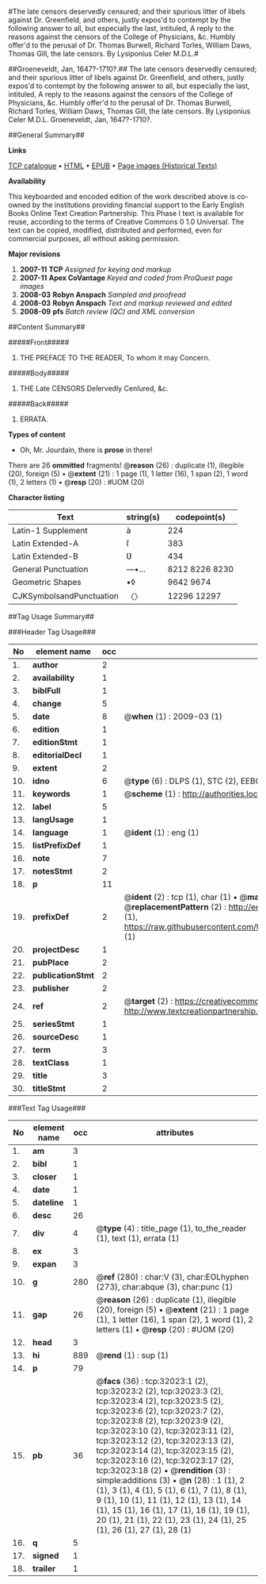 #The late censors deservedly censured; and their spurious litter of libels against Dr. Greenfield, and others, justly expos'd to contempt by the following answer to all, but especially the last, intituled, A reply to the reasons against the censors of the College of Physicians, &c. Humbly offer'd to the perusal of Dr. Thomas Burwell, Richard Torles, William Daws, Thomas Gill, the late censors. By Lysiponius Celer M.D.L.#

##Groeneveldt, Jan, 1647?-1710?.##
The late censors deservedly censured; and their spurious litter of libels against Dr. Greenfield, and others, justly expos'd to contempt by the following answer to all, but especially the last, intituled, A reply to the reasons against the censors of the College of Physicians, &c. Humbly offer'd to the perusal of Dr. Thomas Burwell, Richard Torles, William Daws, Thomas Gill, the late censors. By Lysiponius Celer M.D.L.
Groeneveldt, Jan, 1647?-1710?.

##General Summary##

**Links**

[TCP catalogue](http://www.ota.ox.ac.uk/tcp/)  • 
[HTML](http://tei.it.ox.ac.uk/tcp/Texts-HTML/free/A42/A42184.html)  • 
[EPUB](http://tei.it.ox.ac.uk/tcp/Texts-EPUB/free/A42/A42184.epub) • 
[Page images (Historical Texts)](https://data.historicaltexts.jisc.ac.uk/view?pubId=eebo-99827601e&pageId=eebo-99827601e-32023-1)

**Availability**

This keyboarded and encoded edition of the
	       work described above is co-owned by the institutions
	       providing financial support to the Early English Books
	       Online Text Creation Partnership. This Phase I text is
	       available for reuse, according to the terms of Creative
	       Commons 0 1.0 Universal. The text can be copied,
	       modified, distributed and performed, even for
	       commercial purposes, all without asking permission.

**Major revisions**

1. __2007-11__ __TCP__ *Assigned for keying and markup*
1. __2007-11__ __Apex CoVantage__ *Keyed and coded from ProQuest page images*
1. __2008-03__ __Robyn Anspach__ *Sampled and proofread*
1. __2008-03__ __Robyn Anspach__ *Text and markup reviewed and edited*
1. __2008-09__ __pfs__ *Batch review (QC) and XML conversion*

##Content Summary##

#####Front#####

1. THE PREFACE TO THE READER, To whom it may Concern.

#####Body#####

1. THE Late CENSORS Deſervedly Cenſured, &c.

#####Back#####

1. ERRATA.

**Types of content**

  * Oh, Mr. Jourdain, there is **prose** in there!

There are 26 **ommitted** fragments! 
 @__reason__ (26) : duplicate (1), illegible (20), foreign (5)  •  @__extent__ (21) : 1 page (1), 1 letter (16), 1 span (2), 1 word (1), 2 letters (1)  •  @__resp__ (20) : #UOM (20)

**Character listing**


|Text|string(s)|codepoint(s)|
|---|---|---|
|Latin-1 Supplement|à|224|
|Latin Extended-A|ſ|383|
|Latin Extended-B|Ʋ|434|
|General Punctuation|—•…|8212 8226 8230|
|Geometric Shapes|▪◊|9642 9674|
|CJKSymbolsandPunctuation|〈〉|12296 12297|

##Tag Usage Summary##

###Header Tag Usage###

|No|element name|occ|attributes|
|---|---|---|---|
|1.|__author__|2||
|2.|__availability__|1||
|3.|__biblFull__|1||
|4.|__change__|5||
|5.|__date__|8| @__when__ (1) : 2009-03 (1)|
|6.|__edition__|1||
|7.|__editionStmt__|1||
|8.|__editorialDecl__|1||
|9.|__extent__|2||
|10.|__idno__|6| @__type__ (6) : DLPS (1), STC (2), EEBO-CITATION (1), PROQUEST (1), VID (1)|
|11.|__keywords__|1| @__scheme__ (1) : http://authorities.loc.gov/ (1)|
|12.|__label__|5||
|13.|__langUsage__|1||
|14.|__language__|1| @__ident__ (1) : eng (1)|
|15.|__listPrefixDef__|1||
|16.|__note__|7||
|17.|__notesStmt__|2||
|18.|__p__|11||
|19.|__prefixDef__|2| @__ident__ (2) : tcp (1), char (1)  •  @__matchPattern__ (2) : ([0-9\-]+):([0-9IVX]+) (1), (.+) (1)  •  @__replacementPattern__ (2) : http://eebo.chadwyck.com/downloadtiff?vid=$1&page=$2 (1), https://raw.githubusercontent.com/textcreationpartnership/Texts/master/tcpchars.xml#$1 (1)|
|20.|__projectDesc__|1||
|21.|__pubPlace__|2||
|22.|__publicationStmt__|2||
|23.|__publisher__|2||
|24.|__ref__|2| @__target__ (2) : https://creativecommons.org/publicdomain/zero/1.0/ (1), http://www.textcreationpartnership.org/docs/. (1)|
|25.|__seriesStmt__|1||
|26.|__sourceDesc__|1||
|27.|__term__|3||
|28.|__textClass__|1||
|29.|__title__|3||
|30.|__titleStmt__|2||


###Text Tag Usage###

|No|element name|occ|attributes|
|---|---|---|---|
|1.|__am__|3||
|2.|__bibl__|1||
|3.|__closer__|1||
|4.|__date__|1||
|5.|__dateline__|1||
|6.|__desc__|26||
|7.|__div__|4| @__type__ (4) : title_page (1), to_the_reader (1), text (1), errata (1)|
|8.|__ex__|3||
|9.|__expan__|3||
|10.|__g__|280| @__ref__ (280) : char:V (3), char:EOLhyphen (273), char:abque (3), char:punc (1)|
|11.|__gap__|26| @__reason__ (26) : duplicate (1), illegible (20), foreign (5)  •  @__extent__ (21) : 1 page (1), 1 letter (16), 1 span (2), 1 word (1), 2 letters (1)  •  @__resp__ (20) : #UOM (20)|
|12.|__head__|3||
|13.|__hi__|889| @__rend__ (1) : sup (1)|
|14.|__p__|79||
|15.|__pb__|36| @__facs__ (36) : tcp:32023:1 (2), tcp:32023:2 (2), tcp:32023:3 (2), tcp:32023:4 (2), tcp:32023:5 (2), tcp:32023:6 (2), tcp:32023:7 (2), tcp:32023:8 (2), tcp:32023:9 (2), tcp:32023:10 (2), tcp:32023:11 (2), tcp:32023:12 (2), tcp:32023:13 (2), tcp:32023:14 (2), tcp:32023:15 (2), tcp:32023:16 (2), tcp:32023:17 (2), tcp:32023:18 (2)  •  @__rendition__ (3) : simple:additions (3)  •  @__n__ (28) : 1 (1), 2 (1), 3 (1), 4 (1), 5 (1), 6 (1), 7 (1), 8 (1), 9 (1), 10 (1), 11 (1), 12 (1), 13 (1), 14 (1), 15 (1), 16 (1), 17 (1), 18 (1), 19 (1), 20 (1), 21 (1), 22 (1), 23 (1), 24 (1), 25 (1), 26 (1), 27 (1), 28 (1)|
|16.|__q__|5||
|17.|__signed__|1||
|18.|__trailer__|1||
